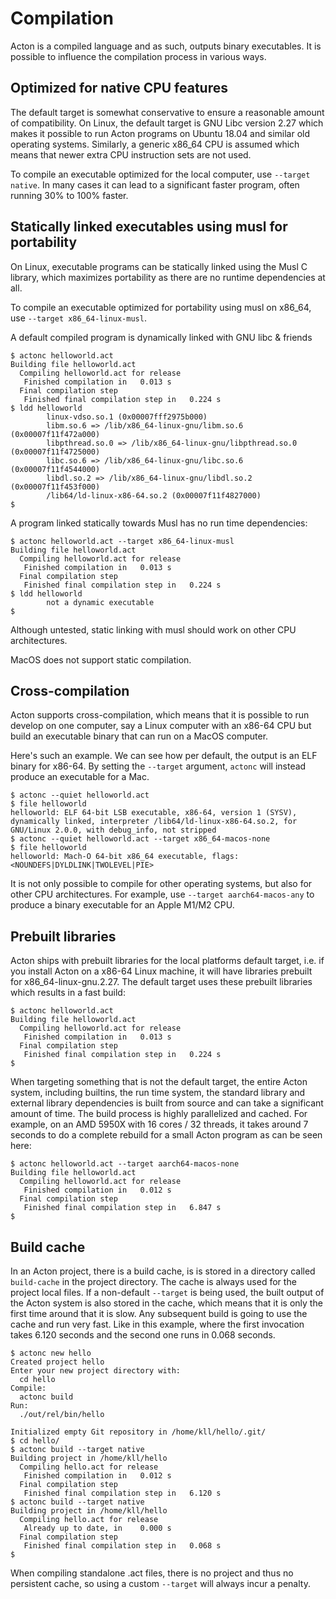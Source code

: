 # Compilation

Acton is a compiled language and as such, outputs binary executables. It is possible to influence the compilation process in various ways.

## Optimized for native CPU features

The default target is somewhat conservative to ensure a reasonable amount of compatibility. On Linux, the default target is GNU Libc version 2.27 which makes it possible to run Acton programs on Ubuntu 18.04 and similar old operating systems. Similarly, a generic x86_64 CPU is assumed which means that newer extra CPU instruction sets are not used.

To compile an executable optimized for the local computer, use `--target native`. In many cases it can lead to a significant faster program, often running 30% to 100% faster.

## Statically linked executables using musl for portability

On Linux, executable programs can be statically linked using the Musl C library, which maximizes portability as there are no runtime dependencies at all.

To compile an executable optimized for portability using musl on x86_64, use `--target x86_64-linux-musl`.

A default compiled program is dynamically linked with GNU libc & friends
```
$ actonc helloworld.act
Building file helloworld.act
  Compiling helloworld.act for release
   Finished compilation in   0.013 s
  Final compilation step
   Finished final compilation step in   0.224 s
$ ldd helloworld
        linux-vdso.so.1 (0x00007fff2975b000)
        libm.so.6 => /lib/x86_64-linux-gnu/libm.so.6 (0x00007f11f472a000)
        libpthread.so.0 => /lib/x86_64-linux-gnu/libpthread.so.0 (0x00007f11f4725000)
        libc.so.6 => /lib/x86_64-linux-gnu/libc.so.6 (0x00007f11f4544000)
        libdl.so.2 => /lib/x86_64-linux-gnu/libdl.so.2 (0x00007f11f453f000)
        /lib64/ld-linux-x86-64.so.2 (0x00007f11f4827000)
$
```

A program linked statically towards Musl has no run time dependencies:

```
$ actonc helloworld.act --target x86_64-linux-musl
Building file helloworld.act
  Compiling helloworld.act for release
   Finished compilation in   0.013 s
  Final compilation step
   Finished final compilation step in   0.224 s
$ ldd helloworld
        not a dynamic executable
$
```

Although untested, static linking with musl should work on other CPU architectures.

MacOS does not support static compilation.

## Cross-compilation

Acton supports cross-compilation, which means that it is possible to run develop on one computer, say a Linux computer with an x86-64 CPU but build an executable binary that can run on a MacOS computer.

Here's such an example. We can see how per default, the output is an ELF binary for x86-64. By setting the `--target` argument, `actonc` will instead produce an executable for a Mac.
```
$ actonc --quiet helloworld.act
$ file helloworld
helloworld: ELF 64-bit LSB executable, x86-64, version 1 (SYSV), dynamically linked, interpreter /lib64/ld-linux-x86-64.so.2, for GNU/Linux 2.0.0, with debug_info, not stripped
$ actonc --quiet helloworld.act --target x86_64-macos-none
$ file helloworld
helloworld: Mach-O 64-bit x86_64 executable, flags:<NOUNDEFS|DYLDLINK|TWOLEVEL|PIE>
```

It is not only possible to compile for other operating systems, but also for other CPU architectures. For example, use `--target aarch64-macos-any` to produce a binary executable for an Apple M1/M2 CPU.

## Prebuilt libraries

Acton ships with prebuilt libraries for the local platforms default target, i.e. if you install Acton on a x86-64 Linux machine, it will have libraries prebuilt for x86_64-linux-gnu.2.27. The default target uses these prebuilt libraries which results in a fast build:
```
$ actonc helloworld.act
Building file helloworld.act
  Compiling helloworld.act for release
   Finished compilation in   0.013 s
  Final compilation step
   Finished final compilation step in   0.224 s
$
```

When targeting something that is not the default target, the entire Acton system, including builtins, the run time system, the standard library and external library dependencies is built from source and can take a significant amount of time. The build process is highly parallelized and cached. For example, on an AMD 5950X with 16 cores / 32 threads, it takes around 7 seconds to do a complete rebuild for a small Acton program as can be seen here:
```
$ actonc helloworld.act --target aarch64-macos-none
Building file helloworld.act
  Compiling helloworld.act for release
   Finished compilation in   0.012 s
  Final compilation step
   Finished final compilation step in   6.847 s
$
```

## Build cache

In an Acton project, there is a build cache, is is stored in a directory called `build-cache` in the project directory. The cache is always used for the project local files. If a non-default `--target` is being used, the built output of the Acton system is also stored in the cache, which means that it is only the first time around that it is slow. Any subsequent build is going to use the cache and run very fast. Like in this example, where the first invocation takes 6.120 seconds and the second one runs in 0.068 seconds.

```
$ actonc new hello
Created project hello
Enter your new project directory with:
  cd hello
Compile:
  actonc build
Run:
  ./out/rel/bin/hello

Initialized empty Git repository in /home/kll/hello/.git/
$ cd hello/
$ actonc build --target native
Building project in /home/kll/hello
  Compiling hello.act for release
   Finished compilation in   0.012 s
  Final compilation step
   Finished final compilation step in   6.120 s
$ actonc build --target native
Building project in /home/kll/hello
  Compiling hello.act for release
   Already up to date, in    0.000 s
  Final compilation step
   Finished final compilation step in   0.068 s
$
```

When compiling standalone .act files, there is no project and thus no persistent cache, so using a custom `--target` will always incur a penalty.
